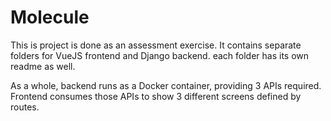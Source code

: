 # Molecule
This is project is done as an assessment exercise.
It contains separate folders for VueJS frontend and Django backend. each folder has its own readme as well.

As a whole, backend runs as a Docker container, providing 3 APIs required. Frontend consumes those APIs to show 3 different screens defined by routes.
